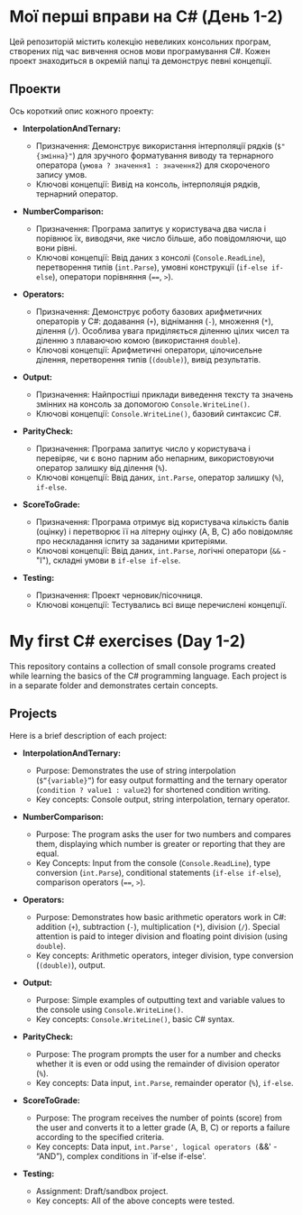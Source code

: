 ﻿# Мої перші вправи на C# (День 1-2)

Цей репозиторій містить колекцію невеликих консольних програм, створених під час вивчення основ мови програмування C#. Кожен проект знаходиться в окремій папці та демонструє певні концепції.

## Проекти

Ось короткий опис кожного проекту:

*   **InterpolationAndTernary:**
    *   Призначення: Демонструє використання інтерполяції рядків (`$"{змінна}"`) для зручного форматування виводу та тернарного оператора (`умова ? значення1 : значення2`) для скороченого запису умов.
    *   Ключові концепції: Вивід на консоль, інтерполяція рядків, тернарний оператор.

*   **NumberComparison:**
    *   Призначення: Програма запитує у користувача два числа і порівнює їх, виводячи, яке число більше, або повідомляючи, що вони рівні.
    *   Ключові концепції: Ввід даних з консолі (`Console.ReadLine`), перетворення типів (`int.Parse`), умовні конструкції (`if-else if-else`), оператори порівняння (`==`, `>`).

*   **Operators:**
    *   Призначення: Демонструє роботу базових арифметичних операторів у C#: додавання (`+`), віднімання (`-`), множення (`*`), ділення (`/`). Особлива увага приділяється діленню цілих чисел та діленню з плаваючою комою (використання `double`).
    *   Ключові концепції: Арифметичні оператори, цілочисельне ділення, перетворення типів (`(double)`), вивід результатів.

*   **Output:**
    *   Призначення: Найпростіші приклади виведення тексту та значень змінних на консоль за допомогою `Console.WriteLine()`.
    *   Ключові концепції: `Console.WriteLine()`, базовий синтаксис C#.

*   **ParityCheck:**
    *   Призначення: Програма запитує число у користувача і перевіряє, чи є воно парним або непарним, використовуючи оператор залишку від ділення (`%`).
    *   Ключові концепції: Ввід даних, `int.Parse`, оператор залишку (`%`), `if-else`.

*   **ScoreToGrade:**
    *   Призначення: Програма отримує від користувача кількість балів (оцінку) і перетворює її на літерну оцінку (A, B, C) або повідомляє про нескладання іспиту за заданими критеріями.
    *   Ключові концепції: Ввід даних, `int.Parse`, логічні оператори (`&&` - "І"), складні умови в `if-else if-else`.

*   **Testing:**
    *   Призначення: Проект черновик/пісочниця.
    *   Ключові концепції: Тестувались всі вище перечислені концепції.
# My first C# exercises (Day 1-2)

This repository contains a collection of small console programs created while learning the basics of the C# programming language. Each project is in a separate folder and demonstrates certain concepts.

## Projects

Here is a brief description of each project:

* **InterpolationAndTernary:**
    * Purpose: Demonstrates the use of string interpolation (`$“{variable}”`) for easy output formatting and the ternary operator (`condition ? value1 : value2`) for shortened condition writing.
    * Key concepts: Console output, string interpolation, ternary operator.

* **NumberComparison:**
    * Purpose: The program asks the user for two numbers and compares them, displaying which number is greater or reporting that they are equal.
    * Key Concepts: Input from the console (`Console.ReadLine`), type conversion (`int.Parse`), conditional statements (`if-else if-else`), comparison operators (`==`, `>`).

* **Operators:**
    * Purpose: Demonstrates how basic arithmetic operators work in C#: addition (`+`), subtraction (`-`), multiplication (`*`), division (`/`). Special attention is paid to integer division and floating point division (using `double`).
    * Key concepts: Arithmetic operators, integer division, type conversion (`(double)`), output.

* **Output:**
    * Purpose: Simple examples of outputting text and variable values to the console using `Console.WriteLine()`.
    * Key concepts: `Console.WriteLine()`, basic C# syntax.

* **ParityCheck:**
    * Purpose: The program prompts the user for a number and checks whether it is even or odd using the remainder of division operator (`%`).
    * Key concepts: Data input, `int.Parse`, remainder operator (`%`), `if-else`.

* **ScoreToGrade:**
    * Purpose: The program receives the number of points (score) from the user and converts it to a letter grade (A, B, C) or reports a failure according to the specified criteria.
    * Key concepts: Data input, `int.Parse', logical operators (`&&' - “AND”), complex conditions in `if-else if-else'.

* **Testing:**
    * Assignment: Draft/sandbox project.
    * Key concepts: All of the above concepts were tested.
